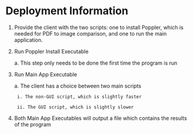 # Deployment Information
1. Provide the client with the two scripts: one to install Poppler, which is needed for PDF to image comparison, and one to run the main application.
2. Run Poppler Install Executable
	
	a. This step only needs to be done the first time the program is run
3. Run Main App Executable
	
	a. The client has a choice between two main scripts
		
		i. The non-GUI script, which is slightly faster
		
		ii. The GUI script, which is slightly slower
4. Both Main App Executables will output a file which contains the results of the program
